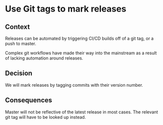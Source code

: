 # Use Git tags to mark releases

## Context
Releases can be automated by triggering CI/CD builds off of a git tag, or a push to master.

Complex git workflows have made their way into the mainstream as a result of lacking automation around releases.

## Decision
We will mark releases by tagging commits with their version number.

## Consequences
Master will not be reflective of the latest release in most cases. The relevant git tag will have to be looked up instead.
